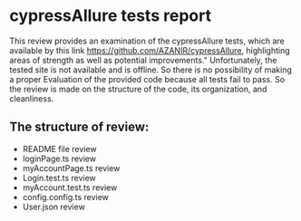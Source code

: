 # cypressAllure tests report
This review provides an examination of the cypressAllure tests, which are available by this link https://github.com/AZANIR/cypressAllure, highlighting areas of strength as well as potential improvements." 
Unfortunately, the tested site is not available and is offline. So there is no possibility of making a proper Evaluation of the provided code because all tests fail to pass. So the review is made on the structure of the code, its organization, and cleanliness. 
## The structure of review:
- README file review
- loginPage.ts review
- myAccountPage.ts review
- Login.test.ts review
- myAccount.test.ts review
- config.config.ts review
- User.json review
